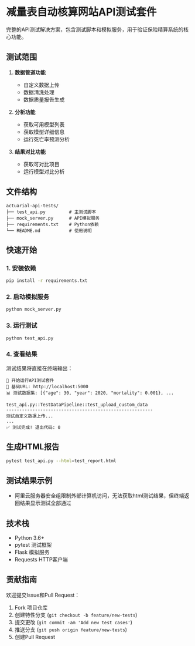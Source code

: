 # 减量表自动核算网站API测试套件

完整的API测试解决方案，包含测试脚本和模拟服务，用于验证保险精算系统的核心功能。

## 测试范围

1. **数据管道功能**
   - 自定义数据上传
   - 数据清洗处理
   - 数据质量报告生成

2. **分析功能**
   - 获取可用模型列表
   - 获取模型详细信息
   - 运行死亡率预测分析

3. **结果对比功能**
   - 获取可对比项目
   - 运行模型对比分析

## 文件结构

```
actuarial-api-tests/
├── test_api.py         # 主测试脚本
├── mock_server.py      # API模拟服务
├── requirements.txt    # Python依赖
└── README.md           # 使用说明
```

## 快速开始

### 1. 安装依赖
```bash
pip install -r requirements.txt
```

### 2. 启动模拟服务
```bash
python mock_server.py
```

### 3. 运行测试
```bash
python test_api.py
```

### 4. 查看结果
测试结果将直接在终端输出：
```
🚀 开始运行API测试套件
📡 基础URL: http://localhost:5000
📊 测试数据集: [{"age": 30, "year": 2020, "mortality": 0.001}, ...

test_api.py::TestDataPipeline::test_upload_custom_data 
--------------------------------------------------------
测试自定义数据上传...
...
✅ 测试完成! 退出代码: 0
```

## 生成HTML报告
```bash
pytest test_api.py --html=test_report.html
```

## 测试结果示例
- 阿里云服务器安全组限制外部计算机访问，无法获取html测试结果，但终端返回结果显示测试全部通过

## 技术栈
- Python 3.6+
- pytest 测试框架
- Flask 模拟服务
- Requests HTTP客户端

## 贡献指南
欢迎提交Issue和Pull Request：
1. Fork 项目仓库
2. 创建特性分支 (`git checkout -b feature/new-tests`)
3. 提交更改 (`git commit -am 'Add new test cases'`)
4. 推送分支 (`git push origin feature/new-tests`)
5. 创建Pull Request

